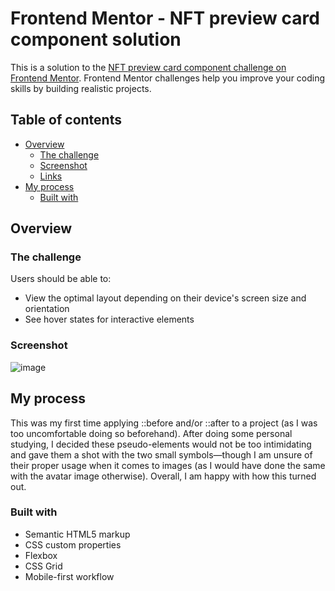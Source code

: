 # Frontend Mentor - NFT preview card component solution

This is a solution to the [NFT preview card component challenge on Frontend Mentor](https://www.frontendmentor.io/challenges/nft-preview-card-component-SbdUL_w0U). Frontend Mentor challenges help you improve your coding skills by building realistic projects. 

## Table of contents

- [Overview](#overview)
  - [The challenge](#the-challenge)
  - [Screenshot](#screenshot)
  - [Links](#links)
- [My process](#my-process)
  - [Built with](#built-with)

## Overview

### The challenge

Users should be able to:

- View the optimal layout depending on their device's screen size and orientation
- See hover states for interactive elements

### Screenshot

![image](https://user-images.githubusercontent.com/46665152/209274157-f7a9a641-8bed-44ec-8331-d0621d43d6a5.png)

## My process

This was my first time applying ::before and/or ::after to a project (as I was too uncomfortable doing so beforehand). After doing some personal studying, I decided these pseudo-elements would not be too intimidating and gave them a shot with the two small symbols—though I am unsure of their proper usage when it comes to images (as I would have done the same with the avatar image otherwise). Overall, I am happy with how this turned out.

### Built with

- Semantic HTML5 markup
- CSS custom properties
- Flexbox
- CSS Grid
- Mobile-first workflow
